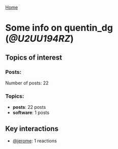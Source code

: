 [Home](https://kelu124.github.io/echommunity/)

# Some info on __quentin_dg__ (_@U2UU194RZ_)


## Topics of interest

### Posts: 

Number of posts: 22

### Topics:

* __posts__: 22 posts
* __software__: 1 posts

## Key interactions 

* [@jerome](./U07UEJC2H.md): 1 reactions
